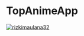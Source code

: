 # TopAnimeApp

[![rizkimaulana32](https://circleci.com/gh/rizkimaulana32/TopAnimeApp.svg?style=svg)](https://circleci.com/gh/rizkimaulana32/TopAnimeApp)
